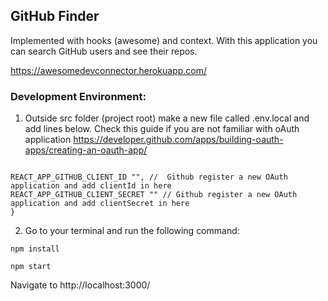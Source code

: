 ## GitHub Finder

Implemented with hooks (awesome) and context.
With this application you can search GitHub users and see their repos.

https://awesomedevconnector.herokuapp.com/

### Development Environment:

1. Outside src folder (project root) make a new file called .env.local and add lines below. Check this guide if you are not familiar with oAuth application https://developer.github.com/apps/building-oauth-apps/creating-an-oauth-app/
```

REACT_APP_GITHUB_CLIENT_ID "", //  Github register a new OAuth application and add clientId in here
REACT_APP_GITHUB_CLIENT_SECRET "" // Github register a new OAuth application and add clientSecret in here
}
```
2. Go to your terminal and run the following command:
```
npm install
```
```
npm start
```

Navigate to http://localhost:3000/
